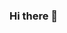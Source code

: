 ### Hi there 👋

<!--
**yuzuha0802/yuzuha0802** is a ✨ _special_ ✨ repository because its `README.md` (this file) appears on your GitHub profile.

Here are some ideas to get you started:

- 🔭 atualmente estou estudando no 1 ano do ensino médio 
- atualmente estou aprendendo java script
- 👯 estou procurando colaborar em  meus estudos
- 🤔 I’m looking for help with ...
- 💬 Ask me about ...
- 📫 How to reach me: ...
- 😄 Pronouns: ...
- ⚡ Fun fact: ...
-->
